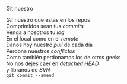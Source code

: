 Git nuestro 
<p><em>Git</em> nuestro que estas en los repos<br />
Comprimidos sean tus <em>commits</em><br />
Venga a nosotros tu <em>log</em><br /> 
En el local como en el <em>remote</em><br /> 
Danos hoy nuestro <em>pull</em> de cada día<br />
Perdona nuestros <em>conflictos</em><br /> 
Como también perdonamos los de otros geeks<br /> 
No nos dejes caer en <em>detached HEAD</em><br />
y líbranos de <em>SVN</em><br /> 
<code>git commit --amend</code></p>
